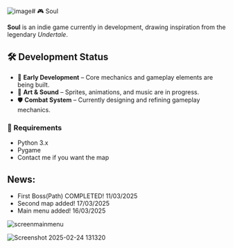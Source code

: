 ![image](https://github.com/user-attachments/assets/db2dedc3-571f-452b-91dd-eba9429e2eff)# 🎮 Soul

**Soul** is an indie game currently in development, drawing inspiration from the legendary *Undertale*.

## 🛠️ Development Status  

- 🚧 **Early Development** – Core mechanics and gameplay elements are being built.  
- 🎨 **Art & Sound** – Sprites, animations, and music are in progress.  
- 🛡️ **Combat System** – Currently designing and refining gameplay mechanics.  
 

### 🔧 Requirements  
- Python 3.x  
- Pygame
- Contact me if you want the map

## News:
- First Boss(Path) COMPLETED! 11/03/2025
- Second map added! 17/03/2025
- Main menu added! 16/03/2025

![screenmainmenu](https://github.com/user-attachments/assets/f280f392-990d-4c4f-834a-75ec125ebc10)

![Screenshot 2025-02-24 131320](https://github.com/user-attachments/assets/85f976a5-dc1f-4eaa-96ce-39fee6419f81)
